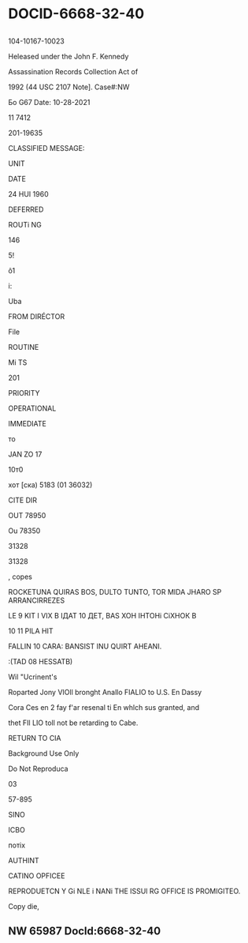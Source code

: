 # DOCID-6668-32-40

##
104-10167-10023

Heleased under the John F. Kennedy

Assassination Records Collection Act of

1992 (44 USC 2107 Note]. Case#:NW

Бo G67 Date: 10-28-2021

11 7412

201-19635

CLASSIFIED MESSAGE:

UNIT

DATE

24 HUI 1960

DEFERRED

ROUTi NG

146

5!

ô1

i:

Uba

FROM DIRÉCTOR

File

ROUTINE

Mi TS

201

PRIORITY

OPERATIONAL

IMMEDIATE

то

JAN ZO 17

10т0

хот [ска) 5183 (01 36032)

CITE DIR

OUT 78950

Ou 78350

31328

31328

, copes

ROCKETUNA QUIRAS BOS, DULTO TUNTO, TOR MIDA JHARO SP ARRANCIRREZES

LE 9 KIT I VIX В ІДАТ 10 ДЕТ, BAS ХОН ІНТОНі СіХНОК В

10 11 PILA HIT

FALLIN 10 CARA: BANSIST INU QUIRT AHEANI.

:(TAD 08 HESSATB)

Wil "Ucrinent's

Roparted Jony VIOll bronght Anallo FIALIO to U.S. En Dassy

Cora Ces en 2 fay f'ar resenal ti En whlch sus granted, and

thet FIl LIO toll not be retarding to Cabe.

RETURN TO CIA

Background Use Only

Do Not Reproduca

03

57-895

SINO

ICBO

потіх

AUTHINT

CATINO OPFICEE

REPRODUETCN Y Gi NLE i NANi THE ISSUl RG OFFICE IS PROMIGITEO.

Copy die,

NW 65987 Docld:6668-32-40
---

